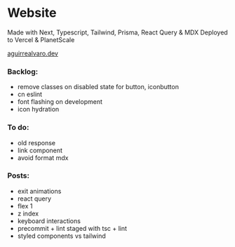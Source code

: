 # Website

Made with Next, Typescript, Tailwind, Prisma, React Query & MDX
Deployed to Vercel & PlanetScale

[aguirrealvaro.dev](https://aguirrealvaro.dev/)

### Backlog:

- remove classes on disabled state for button, iconbutton
- cn eslint
- font flashing on development
- icon hydration

### To do:

- old response
- link component
- avoid format mdx

### Posts:

- exit animations
- react query
- flex 1
- z index
- keyboard interactions
- precommit + lint staged with tsc + lint
- styled components vs tailwind
